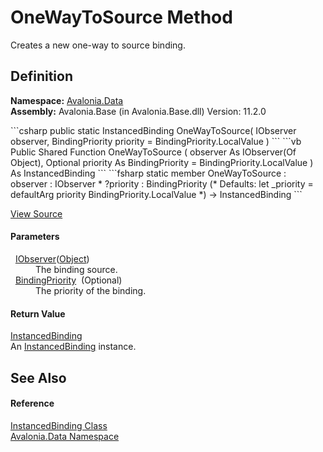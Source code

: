 # OneWayToSource Method


Creates a new one-way to source binding.



## Definition
**Namespace:** <a href="N_Avalonia_Data">Avalonia.Data</a>  
**Assembly:** Avalonia.Base (in Avalonia.Base.dll) Version: 11.2.0

<Tabs groupId="api-code-preview">
<TabItem value="csharp" label="C#">
```csharp
public static InstancedBinding OneWayToSource(
	IObserver<Object?> observer,
	BindingPriority priority = BindingPriority.LocalValue
)
```
</TabItem>
<TabItem value="vb" label="VB">
```vb
Public Shared Function OneWayToSource ( 
	observer As IObserver(Of Object),
	Optional priority As BindingPriority = BindingPriority.LocalValue
) As InstancedBinding
```
</TabItem>
<TabItem value="fsharp" label="F#">
```fsharp
static member OneWayToSource : 
        observer : IObserver<Object> * 
        ?priority : BindingPriority 
(* Defaults:
        let _priority = defaultArg priority BindingPriority.LocalValue
*)
-> InstancedBinding 
```
</TabItem>
</Tabs>



<a href="https://github.com/AvaloniaUI/Avalonia/tree/master/src/Avalonia.Base/Data/InstancedBinding.cs#L138" title="View the source code">View Source</a>



#### Parameters
<dl><dt>  <a href="https://learn.microsoft.com/dotnet/api/system.iobserver-1" target="_blank" rel="noopener noreferrer">IObserver</a>(<a href="https://learn.microsoft.com/dotnet/api/system.object" target="_blank" rel="noopener noreferrer">Object</a>)</dt><dd>The binding source.</dd><dt>  <a href="T_Avalonia_Data_BindingPriority">BindingPriority</a>  (Optional)</dt><dd>The priority of the binding.</dd></dl>

#### Return Value
<a href="T_Avalonia_Data_InstancedBinding">InstancedBinding</a>  
An <a href="T_Avalonia_Data_InstancedBinding">InstancedBinding</a> instance.

## See Also


#### Reference
<a href="T_Avalonia_Data_InstancedBinding">InstancedBinding Class</a>  
<a href="N_Avalonia_Data">Avalonia.Data Namespace</a>  

